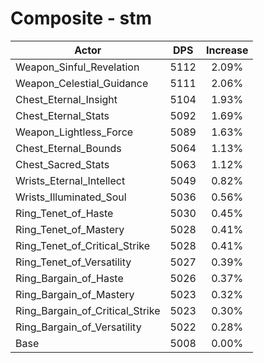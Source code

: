 # Composite - stm
| Actor | DPS | Increase |
|---|:---:|:---:|
|Weapon_Sinful_Revelation|5112|2.09%|
|Weapon_Celestial_Guidance|5111|2.06%|
|Chest_Eternal_Insight|5104|1.93%|
|Chest_Eternal_Stats|5092|1.69%|
|Weapon_Lightless_Force|5089|1.63%|
|Chest_Eternal_Bounds|5064|1.13%|
|Chest_Sacred_Stats|5063|1.12%|
|Wrists_Eternal_Intellect|5049|0.82%|
|Wrists_Illuminated_Soul|5036|0.56%|
|Ring_Tenet_of_Haste|5030|0.45%|
|Ring_Tenet_of_Mastery|5028|0.41%|
|Ring_Tenet_of_Critical_Strike|5028|0.41%|
|Ring_Tenet_of_Versatility|5027|0.39%|
|Ring_Bargain_of_Haste|5026|0.37%|
|Ring_Bargain_of_Mastery|5023|0.32%|
|Ring_Bargain_of_Critical_Strike|5023|0.30%|
|Ring_Bargain_of_Versatility|5022|0.28%|
|Base|5008|0.00%|

